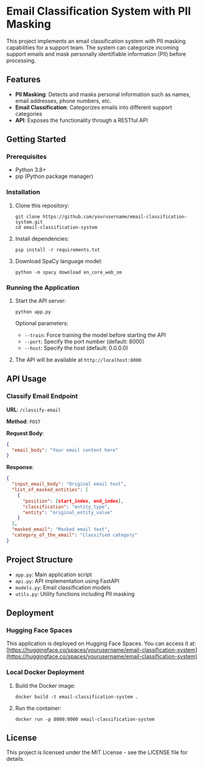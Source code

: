 # Email Classification System with PII Masking

This project implements an email classification system with PII masking capabilities for a support team. The system can categorize incoming support emails and mask personally identifiable information (PII) before processing.

## Features

- **PII Masking**: Detects and masks personal information such as names, email addresses, phone numbers, etc.
- **Email Classification**: Categorizes emails into different support categories
- **API**: Exposes the functionality through a RESTful API

## Getting Started

### Prerequisites

- Python 3.8+
- pip (Python package manager)

### Installation

1. Clone this repository:
   ```
   git clone https://github.com/yourusername/email-classification-system.git
   cd email-classification-system
   ```

2. Install dependencies:
   ```
   pip install -r requirements.txt
   ```

3. Download SpaCy language model:
   ```
   python -m spacy download en_core_web_sm
   ```

### Running the Application

1. Start the API server:
   ```
   python app.py
   ```

   Optional parameters:
   - `--train`: Force training the model before starting the API
   - `--port`: Specify the port number (default: 8000)
   - `--host`: Specify the host (default: 0.0.0.0)

2. The API will be available at `http://localhost:8000`

## API Usage

### Classify Email Endpoint

**URL**: `/classify-email`

**Method**: `POST`

**Request Body**:
```json
{
  "email_body": "Your email content here"
}
```

**Response**:
```json
{
  "input_email_body": "Original email text",
  "list_of_masked_entities": [
    {
      "position": [start_index, end_index],
      "classification": "entity_type",
      "entity": "original_entity_value"
    }
  ],
  "masked_email": "Masked email text",
  "category_of_the_email": "Classified category"
}
```

## Project Structure

- `app.py`: Main application script
- `api.py`: API implementation using FastAPI
- `models.py`: Email classification models
- `utils.py`: Utility functions including PII masking

## Deployment

### Hugging Face Spaces

This application is deployed on Hugging Face Spaces. You can access it at:
[https://huggingface.co/spaces/yourusername/email-classification-system](https://huggingface.co/spaces/yourusername/email-classification-system)

### Local Docker Deployment

1. Build the Docker image:
   ```
   docker build -t email-classification-system .
   ```

2. Run the container:
   ```
   docker run -p 8000:8000 email-classification-system
   ```

## License

This project is licensed under the MIT License - see the LICENSE file for details.